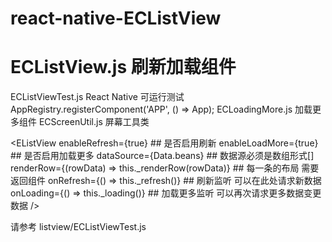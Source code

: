 # react-native-ECListView

ECListView.js 刷新加载组件
=
ECListViewTest.js React Native 可运行测试AppRegistry.registerComponent('APP', () => App);
ECLoadingMore.js 加载更多组件
ECScreenUtil.js 屏幕工具类

 <EListView
 enableRefresh={true} ## 是否启用刷新
 enableLoadMore={true} ## 是否启用加载更多
 dataSource={Data.beans} ## 数据源必须是数组形式[]
 renderRow={(rowData) => this._renderRow(rowData)} ## 每一条的布局 需要返回组件
 onRefresh={() => this._refresh()} ## 刷新监听 可以在此处请求新数据
 onLoading={() => this._loading()} ## 加载更多监听 可以再次请求更多数据变更数据
 />

请参考 listview/ECListViewTest.js
